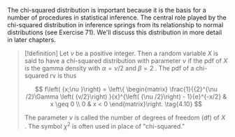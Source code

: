 The chi-squared distribution is important because it is the basis for a number of procedures in statistical inference. The central role played by the chi-squared distribution in inference springs from its relationship to normal distributions (see Exercise 71). We'll discuss this distribution in more detail in later chapters.

> [!definition]
> Let $\nu$ be a positive integer. Then a random variable $X$ is said to have a chi-squared distribution with parameter $\nu$ if the pdf of $X$ is the gamma density with $\alpha = \nu /2$ and $\beta = 2$ . The pdf of a chi-squared rv is thus
> 
> $$
> f\left( {x;\nu }\right) = \left\{ \begin{matrix} \frac{1}{{2}^{\nu /2}\Gamma \left( {v/2}\right) }{x}^{\left( {\nu /2}\right) - 1}{e}^{-x/2} & x \geq 0 \\ 0 & x < 0 \end{matrix}\right. \tag{4.10}
> $$
> 
> The parameter $\nu$ is called the number of degrees of freedom (df) of $X$ . The symbol ${\chi }^{2}$ is often used in place of "chi-squared."